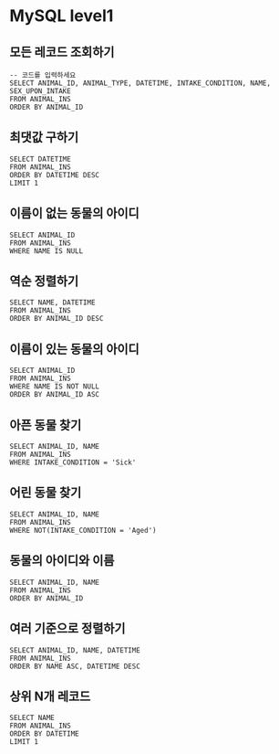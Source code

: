 # MySQL level1

## 모든 레코드 조회하기

```
-- 코드를 입력하세요
SELECT ANIMAL_ID, ANIMAL_TYPE, DATETIME, INTAKE_CONDITION, NAME, SEX_UPON_INTAKE
FROM ANIMAL_INS
ORDER BY ANIMAL_ID
```



## 최댓값 구하기

```
SELECT DATETIME
FROM ANIMAL_INS
ORDER BY DATETIME DESC
LIMIT 1
```



## 이름이 없는 동물의 아이디

```
SELECT ANIMAL_ID
FROM ANIMAL_INS
WHERE NAME IS NULL
```



## 역순 정렬하기

```
SELECT NAME, DATETIME
FROM ANIMAL_INS
ORDER BY ANIMAL_ID DESC
```



## 이름이 있는 동물의 아이디

```
SELECT ANIMAL_ID
FROM ANIMAL_INS
WHERE NAME IS NOT NULL
ORDER BY ANIMAL_ID ASC
```



## 아픈 동물 찾기

```
SELECT ANIMAL_ID, NAME
FROM ANIMAL_INS
WHERE INTAKE_CONDITION = 'Sick'
```



## 어린 동물 찾기

```
SELECT ANIMAL_ID, NAME
FROM ANIMAL_INS
WHERE NOT(INTAKE_CONDITION = 'Aged')
```



## 동물의 아이디와 이름

```
SELECT ANIMAL_ID, NAME
FROM ANIMAL_INS
ORDER BY ANIMAL_ID
```



## 여러 기준으로 정렬하기

```
SELECT ANIMAL_ID, NAME, DATETIME
FROM ANIMAL_INS
ORDER BY NAME ASC, DATETIME DESC
```



## 상위 N개 레코드

```
SELECT NAME
FROM ANIMAL_INS
ORDER BY DATETIME
LIMIT 1
```


